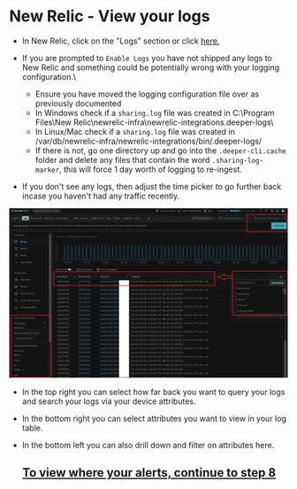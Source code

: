 # New Relic - View your logs

- In New Relic, click on the "Logs" section or click [here.](https://one.newrelic.com/launcher/logger.log-launcher)

- If you are prompted to `Enable Logs` you have not shipped any logs to New Relic and something could be potentially wrong with your logging configuration.\
    - Ensure you have moved the logging configuration file over as previously documented
    - In Windows check if a `sharing.log` file was created in C:\Program Files\New Relic\newrelic-infra\newrelic-integrations\.deeper-logs\
    - In Linux/Mac check if a `sharing.log` file was created in /var/db/newrelic-infra/newrelic-integrations/bin/.deeper-logs/
    - If there is not, go one directory up and go into the `.deeper-cli.cache` folder and delete any files that contain the word `.sharing-log-marker`, this will force 1 day worth of logging to re-ingest.
- If you don't see any logs, then adjust the time picker to go further back incase you haven't had any traffic recently.

![entity explorer](/images/nr-deeper-logs.png)

- In the top right you can select how far back you want to query your logs and search your logs via your device attributes.
- In the bottom right you can select attributes you want to view in your log table.
- In the bottom left you can also drill down and filter on attributes here.

  ## [To view where your alerts, continue to step 8](./8.alerts.md)
